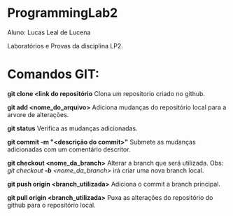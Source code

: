 # ProgrammingLab2

Aluno: Lucas Leal de Lucena

Laboratórios e Provas da disciplina LP2.

# Comandos GIT:

**git clone <link do repositório**
Clona um repositorio criado no github.

**git add <nome_do_arquivo>**
Adiciona mudanças do repositório local para a arvore de alterações.

**git status**
Verifica as mudanças adicionadas.

**git commit -m "<descrição do commit>"**
Submete as mudanças adicionadas com um comentário descritor.

**git checkout <nome_da_branch>**
Alterar a branch que será utilizada.
Obs: *git checkout **-b** <nome_da_branch>* irá criar uma nova branch local.

**git push origin <branch_utilizada>**
Adiciona o commit a branch principal.

**git pull origin <branch_utilizada>**
Puxa as alterações do repositório do github para o repositório local. 
